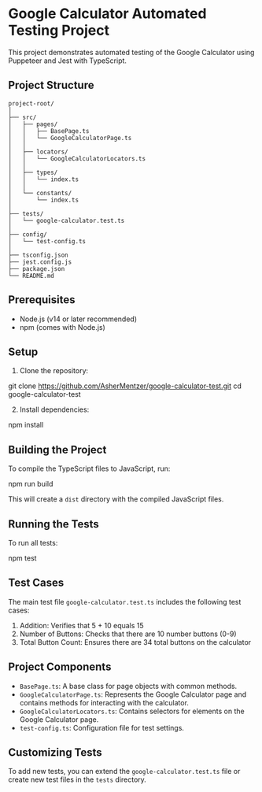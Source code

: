 # Google Calculator Automated Testing Project

This project demonstrates automated testing of the Google Calculator using Puppeteer and Jest with TypeScript.

## Project Structure
```
project-root/
│
├── src/
│   ├── pages/
│   │   ├── BasePage.ts
│   │   └── GoogleCalculatorPage.ts
│   │
│   ├── locators/
│   │   └── GoogleCalculatorLocators.ts
│   │
│   ├── types/
│   │   └── index.ts
│   │
│   └── constants/
│       └── index.ts
│
├── tests/
│   └── google-calculator.test.ts
│
├── config/
│   └── test-config.ts
│
├── tsconfig.json
├── jest.config.js
├── package.json
└── README.md
```
## Prerequisites

- Node.js (v14 or later recommended)
- npm (comes with Node.js)

## Setup

1. Clone the repository:

git clone https://github.com/AsherMentzer/google-calculator-test.git
cd google-calculator-test

2. Install dependencies:

npm install

## Building the Project

To compile the TypeScript files to JavaScript, run:

npm run build

This will create a `dist` directory with the compiled JavaScript files.

## Running the Tests

To run all tests:

npm test

## Test Cases

The main test file `google-calculator.test.ts` includes the following test cases:

1. Addition: Verifies that 5 + 10 equals 15
2. Number of Buttons: Checks that there are 10 number buttons (0-9)
3. Total Button Count: Ensures there are 34 total buttons on the calculator

## Project Components

- `BasePage.ts`: A base class for page objects with common methods.
- `GoogleCalculatorPage.ts`: Represents the Google Calculator page and contains methods for interacting with the calculator.
- `GoogleCalculatorLocators.ts`: Contains selectors for elements on the Google Calculator page.
- `test-config.ts`: Configuration file for test settings.

## Customizing Tests

To add new tests, you can extend the `google-calculator.test.ts` file or create new test files in the `tests` directory.

